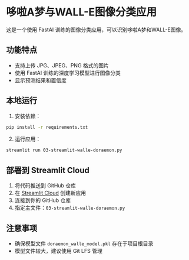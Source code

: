 # 哆啦A梦与WALL-E图像分类应用

这是一个使用 FastAI 训练的图像分类应用，可以识别哆啦A梦和WALL-E图像。

## 功能特点

- 支持上传 JPG、JPEG、PNG 格式的图片
- 使用 FastAI 训练的深度学习模型进行图像分类
- 显示预测结果和置信度

## 本地运行

1. 安装依赖：
```bash
pip install -r requirements.txt
```

2. 运行应用：
```bash
streamlit run 03-streamlit-walle-doraemon.py
```

## 部署到 Streamlit Cloud

1. 将代码推送到 GitHub 仓库
2. 在 [Streamlit Cloud](https://streamlit.io/cloud) 创建新应用
3. 连接到你的 GitHub 仓库
4. 指定主文件：`03-streamlit-walle-doraemon.py`

## 注意事项

- 确保模型文件 `doraemon_walle_model.pkl` 存在于项目根目录
- 模型文件较大，建议使用 Git LFS 管理 